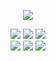<p align="center">
  <img src="https://github-readme-stats.vercel.app/api/?username=neexz&title_color=FF004B &text_color=ffffff&show_icons=true&bg_color=00000000&hide_border=true&icon_color=FF004B &hide_title=true&count_private=true"/>
</p>

<div align="center">
<a><img src="https://img.shields.io/badge/javascript-HexColor?style=for-the-badge&logo=javascript&color=0d1117&logoColor=2a6ecb"/></a>
<a><img src="https://img.shields.io/badge/node.js-HexColor?style=for-the-badge&logo=node.js&color=0d1117&logoColor=2a6ecb"/></a>
<a><img src="https://img.shields.io/badge/python-HexColor?style=for-the-badge&logo=python&color=0d1117&logoColor=2a6ecb"/></a><br>
<a><img src="https://img.shields.io/badge/html-HexColor?style=for-the-badge&logo=html5&color=0d1117&logoColor=2a6ecb"/></a>
<a><img src="https://img.shields.io/badge/css-HexColor?style=for-the-badge&logo=css3&color=0d1117&logoColor=2a6ecb"/></a>
<a><img src="https://img.shields.io/badge/CSharp-HexColor?style=for-the-badge&logo=c-sharp&color=0d1117&logoColor=2a6ecb"/></a>
</div>
